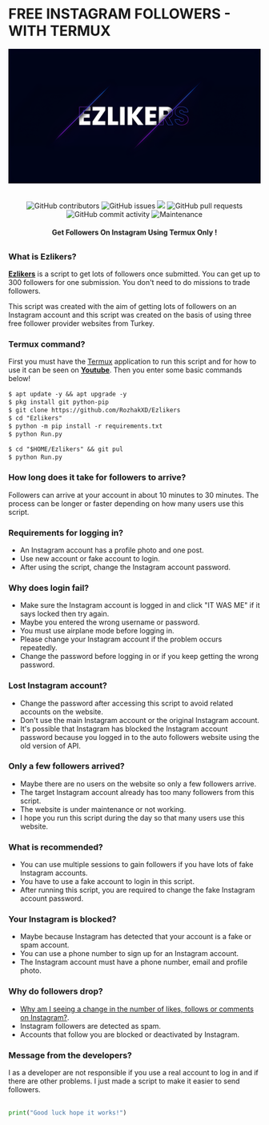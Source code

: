 # FREE INSTAGRAM FOLLOWERS - WITH TERMUX
<div align="center">
  <img src="Data/Ezlikers.png">
  <br>
  <br>
  <p>
    <img alt="GitHub contributors" src="https://img.shields.io/github/contributors/rozhakxd/Ezlikers">
    <img alt="GitHub issues" src="https://img.shields.io/github/issues/rozhakxd/Ezlikers">
    <img src="https://img.shields.io/badge/PRs-welcome-brightgreen.svg?style=shields">
    <img alt="GitHub pull requests" src="https://img.shields.io/github/issues-pr/rozhakxd/Ezlikers">
    <img alt="GitHub commit activity" src="https://img.shields.io/github/commit-activity/m/rozhakxd/Ezlikers">
    <img alt="Maintenance" src="https://img.shields.io/maintenance/no/2023">
  </p>
  <h4> Get Followers On Instagram Using Termux Only ! </h4>
</div>

##

### What is Ezlikers?
[**Ezlikers**](https://github.com/RozhakXD/Ezlikers) is a script to get lots of followers once submitted. You can get up to 300 followers for one submission. You don't need to do missions to trade followers.

This script was created with the aim of getting lots of followers on an Instagram account and this script was created on the basis of using three free follower provider websites from Turkey.

### Termux command?
First you must have the [Termux](https://f-droid.org/repo/com.termux_118.apk) application to run this script and for how to use it can be seen on [**Youtube**](https://youtube.com/rozhakid). Then you enter some basic commands below!
```
$ apt update -y && apt upgrade -y
$ pkg install git python-pip
$ git clone https://github.com/RozhakXD/Ezlikers
$ cd "Ezlikers"
$ python -m pip install -r requirements.txt
$ python Run.py
```

```
$ cd "$HOME/Ezlikers" && git pul
$ python Run.py
```

### How long does it take for followers to arrive?
Followers can arrive at your account in about 10 minutes to 30 minutes. The process can be longer or faster depending on how many users use this script.

### Requirements for logging in?

- An Instagram account has a profile photo and one post.
- Use new account or fake account to login.
- After using the script, change the Instagram account password.

### Why does login fail?

- Make sure the Instagram account is logged in and click "IT WAS ME" if it says locked then try again.
- Maybe you entered the wrong username or password.
- You must use airplane mode before logging in.
- Please change your Instagram account if the problem occurs repeatedly.
- Change the password before logging in or if you keep getting the wrong password.

### Lost Instagram account?

- Change the password after accessing this script to avoid related accounts on the website.
- Don't use the main Instagram account or the original Instagram account.
- It's possible that Instagram has blocked the Instagram account password because you logged in to the auto followers website using the old version of API.

### Only a few followers arrived?

- Maybe there are no users on the website so only a few followers arrive.
- The target Instagram account already has too many followers from this script.
- The website is under maintenance or not working.
- I hope you run this script during the day so that many users use this website.

### What is recommended?

- You can use multiple sessions to gain followers if you have lots of fake Instagram accounts.
- You have to use a fake account to login in this script.
- After running this script, you are required to change the fake Instagram account password.

### Your Instagram is blocked?

- Maybe because Instagram has detected that your account is a fake or spam account.
- You can use a phone number to sign up for an Instagram account.
- The Instagram account must have a phone number, email and profile photo.

### Why do followers drop?

- [Why am I seeing a change in the number of likes, follows or comments on Instagram?](https://help.instagram.com/572730176521116/?helpref=search&query=Mengapa%20saya%20melihat%20ada%20perubahan%20jumlah%20suka%2C%20ikuti%2C%20atau%20komentar%20di%20Instagram%3F&search_session_id=&sr=1).
- Instagram followers are detected as spam.
- Accounts that follow you are blocked or deactivated by Instagram.

### Message from the developers?
I as a developer are not responsible if you use a real account to log in and if there are other problems. I just made a script to make it easier to send followers.

##
```python
print("Good luck hope it works!")
```
##
